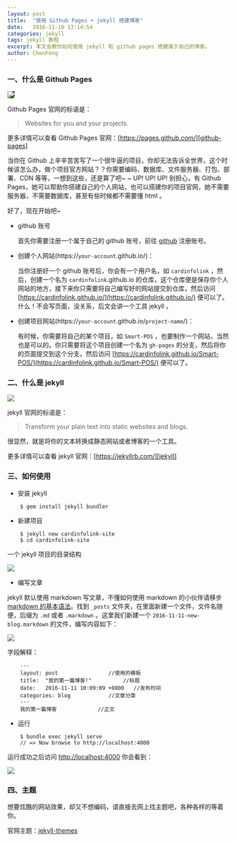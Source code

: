 ```yaml
---
layout: post
title:  "使用 Github Pages + jekyll 搭建博客"
date:   2016-11-10 13:14:54
categories: jekyll
tags: jekyll 教程
excerpt: 本文会教你如何使用 jekyll 和 github pages 搭建属于自己的博客。
author: ChenFeng
---
```


### 一、什么是 Github Pages

<img src='https://pages.github.com/images/logo.svg' style="background-color:black;"/>

Github Pages 官网的标语是：

> Websites for you and your projects.

更多详情可以查看 Github Pages 官网：[https://pages.github.com/][github-pages]

当你在 Github 上辛辛苦苦写了一个很牛逼的项目，你却无法告诉全世界，这个时候该怎么办，做个项目官方网站？？你需要编码、数据库、文件服务器、打包、部署、CDN 等等，一想到这些，还是算了吧~ ~ UP! UP! UP! 别担心，有 Github Pages，她可以帮助你搭建自己的个人网站，也可以搭建你的项目官网，她不需要服务器，不需要数据库，甚至有些时候都不需要懂 html 。

好了，现在开始吧~

- github 账号

	首先你需要注册一个属于自己的 github 账号，前往 [github](https://github.com/) 注册账号。

- 创建个人网站(https://`your-account`.github.io/)：

	当你注册好一个 github 账号后，你会有一个用户名，如 `cardinfolink` ，然后，创建一个名为 `cardinfolink`.github.io 的仓库，这个仓库便是保存你个人网站的地方，接下来你只需要将自己编写好的网站提交到仓库，然后访问 [https://cardinfolink.github.io/](https://cardinfolink.github.io/) 便可以了。什么！不会写页面，没关系，后文会讲一个工具 jekyll 。

- 创建项目网站(https://`your-account`.github.io/`project-name`/)：
	
	有时候，你需要将自己的某个项目，如 `Smart-POS` ，也要制作一个网站，当然也是可以的。你只需要将这个项目创建一个名为 `gh-pages` 的分支，然后将你的页面提交到这个分支，然后访问 [https://cardinfolink.github.io/Smart-POS/](https://cardinfolink.github.io/Smart-POS/) 便可以了。

### 二、什么是 jekyll

![][jekyll-logo]

jekyll 官网的标语是：

> Transform your plain text into static websites and blogs.

很显然，就是将你的文本转换成静态网站或者博客的一个工具。

更多详情可以查看 jekyll 官网：[https://jekyllrb.com/][jekyll]

### 三、如何使用

- 安装 jekyll

```
	$ gem install jekyll bundler
```

- 新建项目

```
	$ jekyll new cardinfolink-site
	$ cd cardinfolink-site
```

一个 jekyll 项目的目录结构

![](../../../../image/33DFDF04-693F-4BB0-A857-EAD28195BF27.png)

- 编写文章

jekyll 默认使用 markdown 写文章，不懂如何使用 markdown 的小伙伴请移步 [markdown 的基本语法](/2016/11/10/markdown-grammar/)。找到 `_posts` 文件夹，在里面新建一个文件，文件名随便，后缀为 `.md` 或者 `.markdown` 。这里我们新建一个 `2016-11-11-new-blog.markdown` 的文件，编写内容如下：

![](../../../../image/642BAA6D-3099-45BC-8192-A3C951CC579F.png)

字段解释：

```
	---
	layout: post 				//使用的模板
	title:  "我的第一篇博客!"			//标题
	date:   2016-11-11 10:09:09 +0800	//发布时间
	categories: blog 			//文章分类
	---
	我的第一篇博客				//正文
```

- 运行

```
	$ bundle exec jekyll serve
	// => Now browse to http://localhost:4000
```

运行成功之后访问 [http://localhost:4000](http://localhost:4000) 你会看到：

![](../../../../image/47D9B6E7-6EDB-45A1-921B-308E09872686.png)

### 四、主题

想要炫酷的网站效果，却又不想编码，请直接去网上找主题吧，各种各样的等着你。

官网主题：[jekyll-themes][jekyll-themes]


[github-pages]: https://pages.github.com/
[github-pages-logo]: https://pages.github.com/images/logo.svg
[jekyll]:      http://jekyllrb.com
[jekyll-logo]: http://jekyllrb.com/img/logo-2x.png
[jekyll-gh]:   https://github.com/jekyll/jekyll
[jekyll-help]: https://github.com/jekyll/jekyll-help
[jekyll-themes]: http://jekyllthemes.org/

